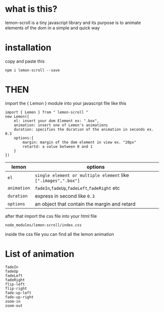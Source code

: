# what is this? 

lemon-scroll is a tiny javascript library and its purpose is to animate elements of the dom in a simple and quick way

# installation 
copy and paste this 

    npm i lemon-scroll --save

# THEN

import the { Lemon } module into your javascript file like this

    
    import { Lemon } from " lemon-scroll "
    new Lemon({
        el: insert your dom Element ex: ".box",
        animation: insert one of Lemon's animations
        duration: specifies the duration of the animation in seconds ex. 0.3
        options:{
            margin: margin of the dom element in view ex. "20px" 
            retartd: a value between 0 and 1
        }
    })
    
    
lemon   | options 
-------------  | -------------
`el`   | `single element or multiple element` like `[".images",".box"]`
`animation`   |   `fadeIn`,`fadeUp`,`fadeLeft`,`fadeRight` etc
`duration`    | express in second like `0.3`
`options`     | an object that contain the margin and retard
    
    
after that import the css file into your html file 

`node_modules/lemon-scroll/index.css`

inside the css file you can find all the lemon animation 

# List of animation 

    fadeIn
    fadeUp
    fadeLeft
    fadeRight
    flip-left
    flip-right
    fade-up-left
    fade-up-right
    zoom-in
    zoom-out
    
